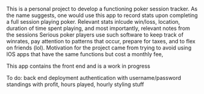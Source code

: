 This is a personal project to develop a functioning poker session tracker.
As the name suggests, one would use this app to record stats upon completing a full session playing poker.
Relevant stats inlcude win/loss, location, duration of time spent playing, and most importantly, relevant notes 
from the sessions
Serious poker players use such software to keep track of winrates, pay attention to patterns that occur, prepare 
for taxes, and to flex on friends (lol).
Motivation for the project came from trying to avoid using IOS apps that have the same functions but cost a monthly fee,

This app contains the front end and is a work in progress

To do:
back end deployment
authentication with username/password
standings with profit, hours played, hourly 
styling stuff